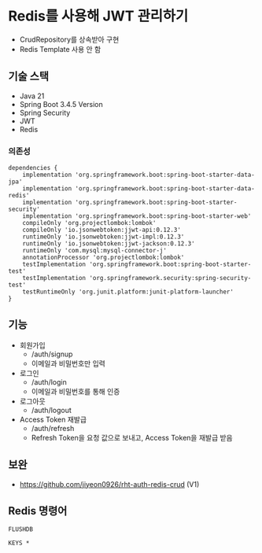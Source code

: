 # Redis를 사용해 JWT 관리하기
- CrudRepository를 상속받아 구현
- Redis Template 사용 안 함

## 기술 스택
- Java 21
- Spring Boot 3.4.5 Version
- Spring Security
- JWT
- Redis

### 의존성
```
dependencies {
	implementation 'org.springframework.boot:spring-boot-starter-data-jpa'
	implementation 'org.springframework.boot:spring-boot-starter-data-redis'
	implementation 'org.springframework.boot:spring-boot-starter-security'
	implementation 'org.springframework.boot:spring-boot-starter-web'
	compileOnly 'org.projectlombok:lombok'
	compileOnly 'io.jsonwebtoken:jjwt-api:0.12.3'
	runtimeOnly 'io.jsonwebtoken:jjwt-impl:0.12.3'
	runtimeOnly 'io.jsonwebtoken:jjwt-jackson:0.12.3'
	runtimeOnly 'com.mysql:mysql-connector-j'
	annotationProcessor 'org.projectlombok:lombok'
	testImplementation 'org.springframework.boot:spring-boot-starter-test'
	testImplementation 'org.springframework.security:spring-security-test'
	testRuntimeOnly 'org.junit.platform:junit-platform-launcher'
}
```

## 기능
- 회원가입
  - /auth/signup
  - 이메일과 비밀번호만 입력
- 로그인
  - /auth/login
  - 이메일과 비밀번호를 통해 인증
- 로그아웃
  - /auth/logout
- Access Token 재발급
  - /auth/refresh
  - Refresh Token을 요청 값으로 보내고, Access Token을 재발급 받음
 
## 보완
- https://github.com/jiyeon0926/rht-auth-redis-crud (V1)

## Redis 명령어
```
FLUSHDB
```
```
KEYS *
```
